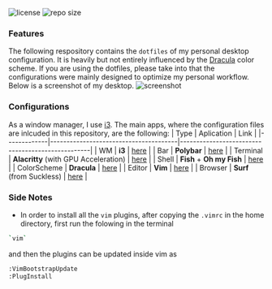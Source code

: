 ![license](https://img.shields.io/github/license/Radonirinaunimi/dotfiles?style=flat-square)
![repo size](https://img.shields.io/github/repo-size/Radonirinaunimi/dotfiles?style=flat-square)
### Features
The following respository contains the `dotfiles` of my personal desktop configuration. It is heavily but not entirely influenced by the [Dracula](https://github.com/dracula/dracula-theme) color scheme. If you are using the dotfiles, please take into that the configurations were mainly designed to optimize my personal workflow. Below is a screenshot of my desktop.
![screenshot](screenshot/out.png)

### Configurations
As a window manager, I use [i3](https://i3wm.org/). The main apps, where the configuration files are inlcuded in this repository, are the following:
| Type        | Aplication                            | Link                                             |
|-------------|---------------------------------------|--------------------------------------------------|
| WM          | **i3**                                | [here](https://i3wm.org/)                        |
| Bar         | **Polybar**                           | [here](https://github.com/polybar/polybar)       |
| Terminal    | **Alacritty** (with GPU Acceleration) | [here](https://github.com/alacritty/alacritty)   |
| Shell       | **Fish** + **Oh my Fish**             | [here](https://github.com/oh-my-fish/oh-my-fish) |
| ColorScheme | **Dracula**                           | [here](https://github.com/dracula/dracula-theme) |
| Editor      | **Vim**                               | [here](https://github.com/vim/vim)               |
| Browser     | **Surf** (from Suckless)              | [here](https://surf.suckless.org/)               |

### Side Notes
* In order to install all the `vim` plugins, after copying the `.vimrc` in the home directory, first run the folowing in the terminal
```bash
`vim`
```
and then the plugins can be updated inside vim as
```bash
:VimBootstrapUpdate
:PlugInstall
```
